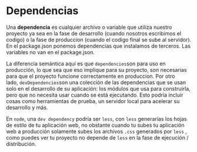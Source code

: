 # Dependencias

Una **dependencia** es cualquier archivo o variable que utiliza nuestro proyecto ya sea en la fase de desarrollo (cuando nosotros escribimos el codigo) o la fase de produccion (cuando el codigo final se sube al servidor). En el package.json ponemos dependencias que instalamos de terceros. Las variables no van en el package.json. 

La diferencia semántica aquí es que `dependencies`son para uso en producción, lo que sea que eso implique para su proyecto, son necesarias para que el proyecto funcione correctamente en produccion. Por otro lado, `devDependencies`son una colección de las dependencias que se usan solo en el desarrollo de su aplicación: los módulos que usa para construirla, pero que no necesita usar cuando se está ejecutando. Esto podría incluir cosas como herramientas de prueba, un servidor local para acelerar su desarrollo y más.

En `node`, una `dev dependency` podría ser `less`, con `less` generarías los hojas de estilo de tu aplicación web, no obstante cuando tu subes tu aplicación web a producción solamente subes los archivos `.css` generados por `less` , como puedes ver tu proyecto no depende de `less` en la fase de ejecución / distribución.
